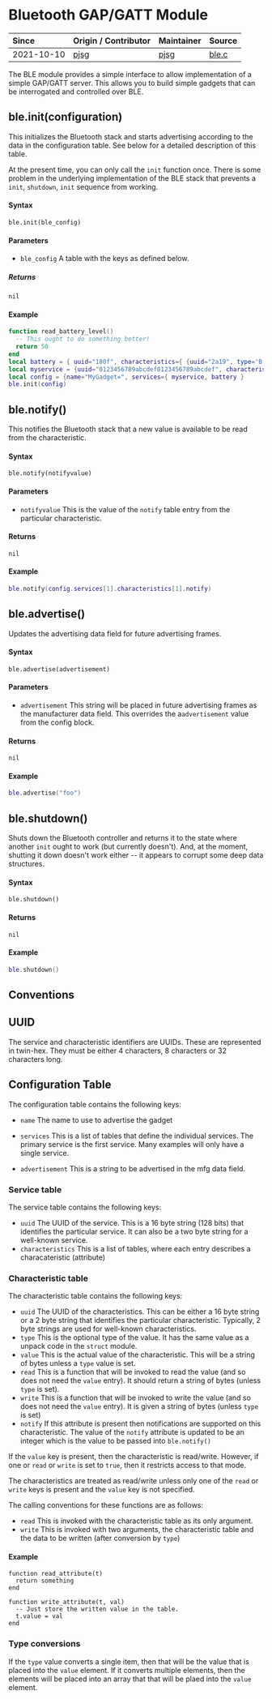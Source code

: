 # Bluetooth GAP/GATT Module
| Since  | Origin / Contributor  | Maintainer  | Source  |
| :----- | :-------------------- | :---------- | :------ |
| 2021-10-10 | [pjsg](https://github.com/pjsg) | [pjsg](https://github.com/pjsg) | [ble.c](../../components/modules/ble.c)|

The BLE module provides a simple interface to allow implementation of a simple GAP/GATT server.
This allows you to build simple gadgets that can be interrogated and controlled over BLE.

## ble.init(configuration)

This initializes the Bluetooth stack and starts advertising according to the data in the
configuration table. See below for a detailed description of this table.

At the present time, you can only call the `init` function once. There is some problem
in the underlying implementation of the BLE stack that prevents a `init`, `shutdown`, `init`
sequence from working.

#### Syntax
`ble.init(ble_config)`

#### Parameters
- `ble_config` A table with the keys as defined below.

##### Returns
`nil`

#### Example
```lua
function read_battery_level()
  -- This ought to do something better!
  return 50
end
local battery = { uuid="180f", characteristics={ {uuid="2a19", type='B', read=read_battery_level} } }
local myservice = {uuid="0123456789abcdef0123456789abcdef", characteristics={{uuid="1234", value=0, type='c'}}}
local config = {name="MyGadget=", services={ myservice, battery }
ble.init(config)
```

## ble.notify()

This notifies the Bluetooth stack that a new value is available to be read from the characteristic.

#### Syntax
`ble.notify(notifyvalue)`

#### Parameters

- `notifyvalue` This is the value of the `notify` table entry from the particular characteristic.

#### Returns 
`nil`

#### Example

```lua
ble.notify(config.services[1].characteristics[1].notify)
```

## ble.advertise()

Updates the advertising data field for future advertising frames.

#### Syntax
`ble.advertise(advertisement)`

#### Parameters

- `advertisement` This string will be placed in future advertising frames as the manufacturer data field. This overrides the a`advertisement` value from the config block.

#### Returns
`nil`

#### Example
```lua
ble.advertise("foo")
```

## ble.shutdown()

Shuts down the Bluetooth controller and returns it to the state where another `init` ought to work (but currently doesn't). And, at the moment, shutting
it down doesn't work either -- it appears to corrupt some deep data structures.

#### Syntax
`ble.shutdown()`

#### Returns
`nil`

#### Example
```lua
ble.shutdown()
```

## Conventions

## UUID

The service and characteristic identifiers are UUIDs. These are represented in twin-hex. They must be either 4 characters, 8 characters or 32 characters long.

## Configuration Table

The configuration table contains the following keys:

- `name` The name to use to advertise the gadget

- `services` This is a list of tables that define the individual services. The primary service is the first service. Many examples will only have a single service.

- `advertisement` This is a string to be advertised in the mfg data field.

### Service table

The service table contains the following keys:

- `uuid` The UUID of the service. This is a 16 byte string (128 bits) that identifies the particular service. It can also be a two byte string for a well-known service.
- `characteristics` This is a list of tables, where each entry describes a characateristic (attribute)

### Characteristic table

The characteristic table contains the following keys:

- `uuid` The UUID of the characteristics. This can be either a 16 byte string or a 2 byte string that identifies the particular characteristic. Typically, 2 byte strings are used for well-known characteristics.
- `type` This is the optional type of the value. It has the same value as a unpack code in the `struct` module.
- `value` This is the actual value of the characteristic. This will be a string of bytes unless a `type` value is set.
- `read` This is a function that will be invoked to read the value (and so does not need the `value` entry). It should return a string of bytes (unless `type` is set).
- `write` This is a function that will be invoked to write the value (and so does not need the `value` entry). It is given a string of bytes (unless `type` is set)
- `notify` If this attribute is present then notifications are supported on this characteristic. The value of the `notify` attribute is updated to be an integer which is the value to be passed into `ble.notify()`

If the `value` key is present, then the characteristic is read/write. However, if one or `read` or `write` is set to `true`, then it restricts access to that mode.

The characteristics are treated as read/write unless only one of the `read` or `write` keys is present and the `value` key is not specified.

The calling conventions for these functions are as follows:

- `read` This is invoked with the characteristic table as its only argument.
- `write` This is invoked with two arguments, the characteristic table and the data to be written (after conversion by `type`)

#### Example

```
function read_attribute(t)
  return something
end

function write_attribute(t, val)
  -- Just store the written value in the table.
  t.value = val
end
```


### Type conversions

If the `type` value converts a single item, then that will be the value that is placed into the `value` element. If it converts multiple elements, then the elements will be placed into an array that that will be plaed into the `value` element.
